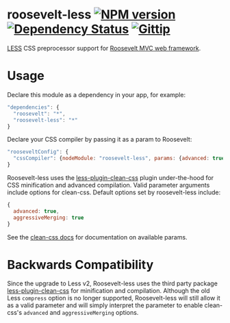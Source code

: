 roosevelt-less [![NPM version](https://badge.fury.io/js/roosevelt-less.png)](http://badge.fury.io/js/roosevelt-less) [![Dependency Status](https://gemnasium.com/kethinov/roosevelt-less.png)](https://gemnasium.com/kethinov/roosevelt-less) [![Gittip](http://img.shields.io/gittip/kethinov.png)](https://www.gittip.com/kethinov/)
===

[LESS](http://lesscss.org) CSS preprocessor support for [Roosevelt MVC web framework](https://github.com/kethinov/roosevelt).

Usage
===

Declare this module as a dependency in your app, for example:

```js
"dependencies": {
  "roosevelt": "*",
  "roosevelt-less": "*"
}
```

Declare your CSS compiler by passing it as a param to Roosevelt:

```js
"rooseveltConfig": {
  "cssCompiler": {nodeModule: "roosevelt-less", params: {advanced: true, aggressiveMerging: true}}
}
```

Roosevelt-less uses the [less-plugin-clean-css](https://www.npmjs.com/package/less-plugin-clean-css) plugin under-the-hood for CSS minification and advanced compilation. Valid parameter arguments include options for clean-css. Default options set by roosevelt-less include:

```js
{
  advanced: true,
  aggressiveMerging: true
}
```

See the [clean-css docs](https://github.com/jakubpawlowicz/clean-css) for documentation on available params.

Backwards Compatibility
===

Since the upgrade to Less v2, Roosevelt-less uses the third party package [less-plugin-clean-css](https://www.npmjs.com/package/less-plugin-clean-css) for minification and compilation. Although the old Less `compress` option is no longer supported, Roosevelt-less will still allow it as a valid parameter and will simply interpret the parameter to enable clean-css's `advanced` and `aggressiveMerging` options.
